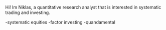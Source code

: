 Hi! Im Niklas, a quantitative research analyst that is interested in systematic trading and investing.

-systematic equities
-factor investing 
-quandamental 
